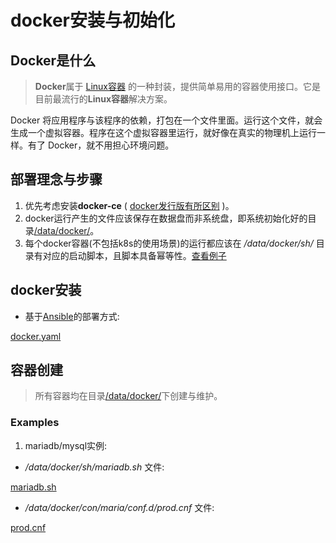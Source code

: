 # docker安装与初始化

## Docker是什么

> **Docker**属于 [Linux容器](https://www.ruanyifeng.com/blog/2018/02/docker-tutorial.html) 的一种封装，提供简单易用的容器使用接口。它是目前最流行的**Linux容器**解决方案。

Docker 将应用程序与该程序的依赖，打包在一个文件里面。运行这个文件，就会生成一个虚拟容器。程序在这个虚拟容器里运行，就好像在真实的物理机上运行一样。有了 Docker，就不用担心环境问题。

## 部署理念与步骤

1. 优先考虑安装**docker-ce** ( [docker发行版有所区别](https://medium.com/devops-dudes/2020-differences-between-docker-ce-and-ee-abd10b646597) )。
2. docker运行产生的文件应该保存在数据盘而非系统盘，即系统初始化好的目录[/data/docker/](centos.md)。
3. 每个docker容器(不包括k8s的使用场景)的运行都应该在 */data/docker/sh/* 目录有对应的启动脚本，且脚本具备幂等性。[查看例子](#Examples)

## docker安装

- 基于[Ansible](ansible.md)的部署方式:

[docker.yaml](//gist.githubusercontent.com/tudyzhb/64f8b650684c3816962452e2557dbb6e/raw/docker.yaml ':include :type=code')

## 容器创建

> 所有容器均在目录[/data/docker/](centos.md)下创建与维护。

### Examples

1. mariadb/mysql实例:

- */data/docker/sh/mariadb.sh* 文件:

[mariadb.sh](//gist.githubusercontent.com/tudyzhb/c7a647518bd7936650cec24d8129ff13/raw/mariadb.sh ':include :type=code')

- */data/docker/con/maria/conf.d/prod.cnf* 文件:

[prod.cnf](//gist.githubusercontent.com/tudyzhb/c7a647518bd7936650cec24d8129ff13/raw/prod.cnf ':include :type=code')

